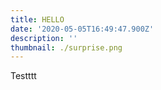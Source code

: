 ```yaml
---
title: HELLO
date: '2020-05-05T16:49:47.900Z'
description: ''
thumbnail: ./surprise.png
---
```

Testttt